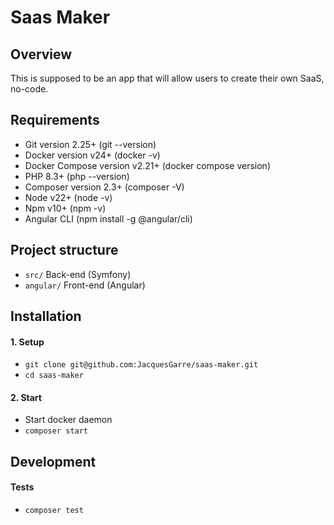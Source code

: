 # Saas Maker 

## Overview

This is supposed to be an app that will allow users to create their own SaaS, no-code.

## Requirements

- Git version 2.25+ (git --version)
- Docker version v24+ (docker -v)
- Docker Compose version v2.21+ (docker compose version)
- PHP 8.3+ (php --version)
- Composer version 2.3+ (composer -V)
- Node v22+ (node -v)
- Npm v10+ (npm -v)
- Angular CLI (npm install -g @angular/cli)

## Project structure

- `src/` Back-end (Symfony)
- `angular/` Front-end (Angular)

## Installation

#### 1. Setup
- `git clone git@github.com:JacquesGarre/saas-maker.git`
- `cd saas-maker`

#### 2. Start 
- Start docker daemon
- `composer start`


## Development

#### Tests
- `composer test`

